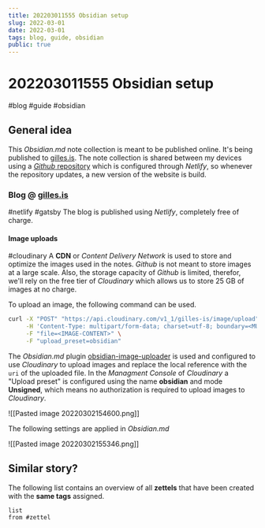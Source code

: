 ```yaml
---
title: 202203011555 Obsidian setup 
slug: 2022-03-01
date: 2022-03-01
tags: blog, guide, obsidian
public: true
---
```


#  202203011555 Obsidian setup
#blog #guide #obsidian 
##  General idea
This *Obsidian.md* note collection is meant to be published online. It's being published to [gilles.is](https://gilles.is). The note collection is shared between my devices using a [*Github* repository](https://github.com/rebot/Zettelkasten) which is configured through *Netlify*, so whenever the repository updates, a new version of the website is build. 

### Blog @ [gilles.is](https://gilles.is/)
#netlify #gatsby
The blog is published using *Netlify*, completely free of charge. 

#### Image uploads
#cloudinary
A **CDN** or *Content Delivery Network* is used to store and optimize the images used in the notes. *Github* is not meant to store images at a large scale. Also, the storage capacity of *Github* is limited, therefor, we'll rely on the free tier of *Cloudinary* which allows us to store 25 GB of images at no charge.

To upload an image, the following command can be used. 
```bash
curl -X "POST" "https://api.cloudinary.com/v1_1/gilles-is/image/upload" \
     -H 'Content-Type: multipart/form-data; charset=utf-8; boundary=<MULTIPART-BOUNDARY>' \
     -F "file=<IMAGE-CONTENT>" \
     -F "upload_preset=obsidian"
```

The *Obsidian.md* plugin [obsidian-image-uploader](https://github.com/Creling/obsidian-image-uploader) is used and configured to use *Cloudinary* to upload images and replace the local reference with the `uri` of the uploaded file. In the *Managment Console* of *Cloudinary* a "Upload preset" is configured using the name **obsidian** and mode **Unsigned**, which means no authorization is required to upload images to *Cloudinary*. 

![[Pasted image 20220302154600.png]]

The following settings are applied in *Obsidian.md*

![[Pasted image 20220302155346.png]]  

## Similar story?
The following list contains an overview of all **zettels** that have been created with the **same tags** assigned.
```dataview
list
from #zettel
```